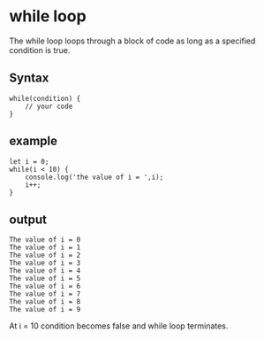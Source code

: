 # while loop
The while loop loops through a block of code as long as a specified condition is true.

## Syntax
```
while(condition) {
    // your code
}
```

## example 

```
let i = 0;
while(i < 10) {
    console.log('the value of i = ',i);
    i++;
}
```

## output 

```
The value of i = 0
The value of i = 1
The value of i = 2
The value of i = 3
The value of i = 4
The value of i = 5
The value of i = 6
The value of i = 7
The value of i = 8
The value of i = 9
```

At i = 10 condition becomes false and while loop terminates.